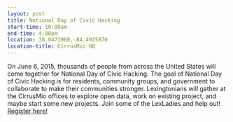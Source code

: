 ```yaml
---
layout: post
title: National Day of Civic Hacking
start-time: 10:00am
end-time: 4:00pm
location: 38.0473960,-84.4925870
location-title: CirrusMio HQ
---
```


On June 6, 2015, thousands of people from across the United States will come together for National Day of Civic Hacking. The goal of National Day of Civic Hacking is for residents, community groups, and government to collaborate to make their communities stronger. Lexingtonians will gather at the CirrusMio offices to explore open data, work on existing project, and maybe start some new projects. Join some of the LexLadies and help out! [Register here!](http://www.eventbrite.com/e/national-day-of-civic-hacking-lexington-tickets-16877230250)
